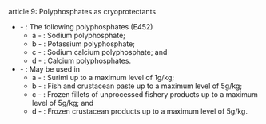 article 9: Polyphosphates as cryoprotectants

<ul>
			<li> - : The following polyphosphates (E452)<ul>
						<li>a - : Sodium polyphosphate;<ul>
						</ul></li>						<li>b - : Potassium polyphosphate;<ul>
						</ul></li>						<li>c - : Sodium calcium polyphosphate; and<ul>
						</ul></li>						<li>d - : Calcium polyphosphates.<ul>
						</ul></li>			</ul></li>			<li> - : May be used in<ul>
						<li>a - : Surimi up to a maximum level of 1g&#x2F;kg;<ul>
						</ul></li>						<li>b - : Fish and crustacean paste up to a maximum level of 5g&#x2F;kg;<ul>
						</ul></li>						<li>c - : Frozen fillets of unprocessed fishery products up to a maximum level of 5g&#x2F;kg; and<ul>
						</ul></li>						<li>d - : Frozen crustacean products up to a maximum level of 5g&#x2F;kg.<ul>
						</ul></li>			</ul></li></ul>